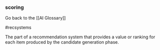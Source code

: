 ### scoring

Go back to the [[AI Glossary]]

#recsystems

The part of a recommendation system that provides a value or ranking for each item produced by the candidate generation phase.

